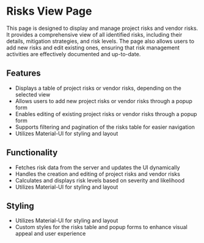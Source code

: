# Risks View Page

This page is designed to display and manage project risks and vendor risks. It provides a comprehensive view of all identified risks, including their details, mitigation strategies, and risk levels. The page also allows users to add new risks and edit existing ones, ensuring that risk management activities are effectively documented and up-to-date.

## Features

- Displays a table of project risks or vendor risks, depending on the selected view
- Allows users to add new project risks or vendor risks through a popup form
- Enables editing of existing project risks or vendor risks through a popup form
- Supports filtering and pagination of the risks table for easier navigation
- Utilizes Material-UI for styling and layout

## Functionality

- Fetches risk data from the server and updates the UI dynamically
- Handles the creation and editing of project risks and vendor risks
- Calculates and displays risk levels based on severity and likelihood
- Utilizes Material-UI for styling and layout

## Styling

- Utilizes Material-UI for styling and layout
- Custom styles for the risks table and popup forms to enhance visual appeal and user experience
